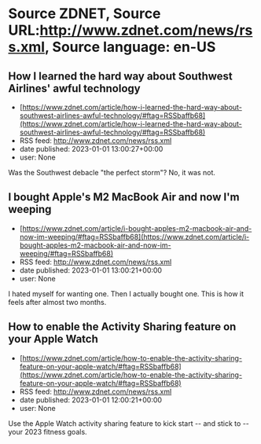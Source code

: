 # Source ZDNET, Source URL:http://www.zdnet.com/news/rss.xml, Source language: en-US

## How I learned the hard way about Southwest Airlines' awful technology
 - [https://www.zdnet.com/article/how-i-learned-the-hard-way-about-southwest-airlines-awful-technology/#ftag=RSSbaffb68](https://www.zdnet.com/article/how-i-learned-the-hard-way-about-southwest-airlines-awful-technology/#ftag=RSSbaffb68)
 - RSS feed: http://www.zdnet.com/news/rss.xml
 - date published: 2023-01-01 13:00:27+00:00
 - user: None

Was the Southwest debacle "the perfect storm"? No, it was not.

## I bought Apple's M2 MacBook Air and now I'm weeping
 - [https://www.zdnet.com/article/i-bought-apples-m2-macbook-air-and-now-im-weeping/#ftag=RSSbaffb68](https://www.zdnet.com/article/i-bought-apples-m2-macbook-air-and-now-im-weeping/#ftag=RSSbaffb68)
 - RSS feed: http://www.zdnet.com/news/rss.xml
 - date published: 2023-01-01 13:00:21+00:00
 - user: None

I hated myself for wanting one. Then I actually bought one. This is how it feels after almost two months.

## How to enable the Activity Sharing feature on your Apple Watch
 - [https://www.zdnet.com/article/how-to-enable-the-activity-sharing-feature-on-your-apple-watch/#ftag=RSSbaffb68](https://www.zdnet.com/article/how-to-enable-the-activity-sharing-feature-on-your-apple-watch/#ftag=RSSbaffb68)
 - RSS feed: http://www.zdnet.com/news/rss.xml
 - date published: 2023-01-01 12:00:21+00:00
 - user: None

Use the Apple Watch activity sharing feature to kick start -- and stick to -- your 2023 fitness goals.
